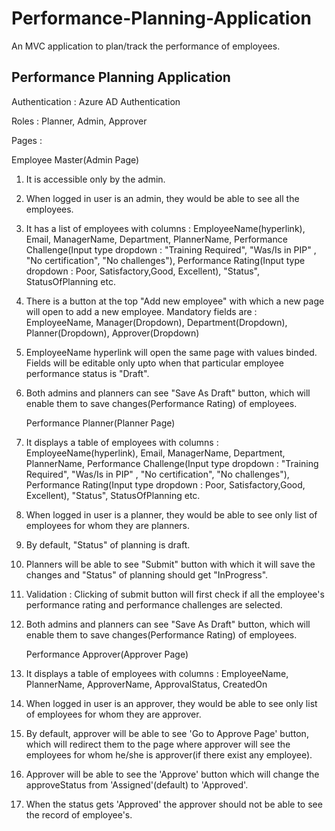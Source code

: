 # Performance-Planning-Application

An MVC application to plan/track the performance of employees.


<h2>Performance Planning Application</h2>

Authentication : Azure AD Authentication

Roles : Planner, Admin, Approver

Pages :

 Employee Master(Admin Page)

  1. It is accessible only by the admin.
  2.  When logged in user is an admin, they would be able to see all the employees.
  3. It has a list of employees with columns : EmployeeName(hyperlink), Email, ManagerName, Department, PlannerName, Performance Challenge(Input type dropdown : "Training Required", "Was/Is in PIP" , "No certification", "No challenges"), Performance Rating(Input type dropdown : Poor, Satisfactory,Good, Excellent), 
  "Status", StatusOfPlanning etc.
  4. There is a button at the top "Add new employee" with which a new page will open to add a new employee. Mandatory fields are : EmployeeName, Manager(Dropdown), Department(Dropdown),    Planner(Dropdown), Approver(Dropdown)
  5. EmployeeName hyperlink will open the same page with values binded. Fields will be editable only upto when that particular employee performance status is "Draft".
  6. Both admins and planners can see "Save As Draft" button, which will enable them to save changes(Performance Rating) of employees.



     Performance Planner(Planner Page)

1. It displays a table of employees with columns : EmployeeName(hyperlink), Email, ManagerName, Department, PlannerName, Performance Challenge(Input type dropdown : "Training Required", "Was/Is in PIP" , "No certification", "No challenges"), Performance Rating(Input type dropdown : Poor, Satisfactory,Good, Excellent), 
  "Status", StatusOfPlanning etc.
2. When logged in user is a planner, they would be able to see only list of employees for whom they are planners.
3. By default, "Status" of planning is draft.
4. Planners will be able to see "Submit" button with which it will save the changes and "Status" of planning should get "InProgress".
5. Validation :  Clicking of submit button will first check if all the employee's performance rating and performance challenges are selected.
6. Both admins and planners can see "Save As Draft" button, which will enable them to save changes(Performance Rating) of employees.


      Performance Approver(Approver Page)

  1. It displays a table of employees with columns : EmployeeName, PlannerName, ApproverName, ApprovalStatus, CreatedOn
  2. When logged in user is an approver, they would be able to see only list of employees for whom they are approver.
  3. By default, approver will be able to see 'Go to Approve Page' button, which will redirect them to the page where approver will see the employees for whom he/she is approver(if there exist any employee).
  4. Approver will be able to see the 'Approve' button which will change the approveStatus from 'Assigned'(default) to 'Approved'.
  5. When the status gets 'Approved' the approver should not be able to see the record of employee's. 
